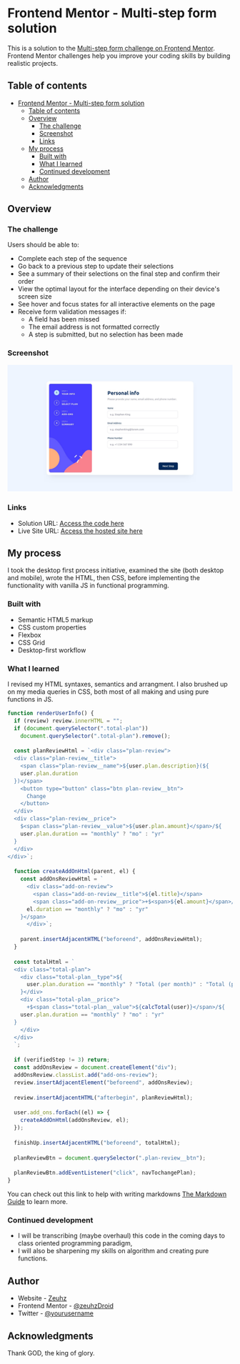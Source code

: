 # Frontend Mentor - Multi-step form solution

This is a solution to the [Multi-step form challenge on Frontend Mentor](https://www.frontendmentor.io/challenges/multistep-form-YVAnSdqQBJ). Frontend Mentor challenges help you improve your coding skills by building realistic projects.

## Table of contents

- [Frontend Mentor - Multi-step form solution](#frontend-mentor---multi-step-form-solution)
  - [Table of contents](#table-of-contents)
  - [Overview](#overview)
    - [The challenge](#the-challenge)
    - [Screenshot](#screenshot)
    - [Links](#links)
  - [My process](#my-process)
    - [Built with](#built-with)
    - [What I learned](#what-i-learned)
    - [Continued development](#continued-development)
  - [Author](#author)
  - [Acknowledgments](#acknowledgments)

## Overview

### The challenge

Users should be able to:

- Complete each step of the sequence
- Go back to a previous step to update their selections
- See a summary of their selections on the final step and confirm their order
- View the optimal layout for the interface depending on their device's screen size
- See hover and focus states for all interactive elements on the page
- Receive form validation messages if:
  - A field has been missed
  - The email address is not formatted correctly
  - A step is submitted, but no selection has been made

### Screenshot

![desktop image of form](./assets/images/desktop-design-step-1.jpg)

### Links

- Solution URL: [Access the code here](https://github.com/Zeuhz-Droid/multi-step-form-main)
- Live Site URL: [Access the hosted site here](https://zeuhz-droid.github.io/multi-step-form-main/)

## My process

I took the desktop first process initiative, examined the site (both desktop and mobile), wrote the HTML, then CSS, before implementing the functionality with vanilla JS in functional programming.

### Built with

- Semantic HTML5 markup
- CSS custom properties
- Flexbox
- CSS Grid
- Desktop-first workflow

### What I learned

I revised my HTML syntaxes, semantics and arrangment.
I also brushed up on my media queries in CSS,
both most of all making and using pure functions in JS.

```js
function renderUserInfo() {
  if (review) review.innerHTML = "";
  if (document.querySelector(".total-plan"))
    document.querySelector(".total-plan").remove();

  const planReviewHtml = `<div class="plan-review">
  <div class="plan-review__title">
    <span class="plan-review__name">${user.plan.description}(${
    user.plan.duration
  })</span>
    <button type="button" class="btn plan-review__btn">
      Change
    </button>
  </div>
  <div class="plan-review__price">
    $<span class="plan-review__value">${user.plan.amount}</span>/${
    user.plan.duration == "monthly" ? "mo" : "yr"
  }
  </div>
</div>`;

  function createAddOnHtml(parent, el) {
    const addOnsReviewHtml = `
      <div class="add-on-review">
        <span class="add-on-review__title">${el.title}</span>
        <span class="add-on-review__price">+$<span>${el.amount}</span>/${
      el.duration == "monthly" ? "mo" : "yr"
    }</span>
      </div>`;

    parent.insertAdjacentHTML("beforeend", addOnsReviewHtml);
  }

  const totalHtml = `
  <div class="total-plan">
    <div class="total-plan__type">${
      user.plan.duration == "monthly" ? "Total (per month)" : "Total (per year)"
    }</div>
    <div class="total-plan__price">
      +$<span class="total-plan__value">${calcTotal(user)}</span>/${
    user.plan.duration == "monthly" ? "mo" : "yr"
  }
    </div>
  </div>
  `;

  if (verifiedStep != 3) return;
  const addOnsReview = document.createElement("div");
  addOnsReview.classList.add("add-ons-review");
  review.insertAdjacentElement("beforeend", addOnsReview);

  review.insertAdjacentHTML("afterbegin", planReviewHtml);

  user.add_ons.forEach((el) => {
    createAddOnHtml(addOnsReview, el);
  });

  finishUp.insertAdjacentHTML("beforeend", totalHtml);

  planReviewBtn = document.querySelector(".plan-review__btn");

  planReviewBtn.addEventListener("click", navTochangePlan);
}
```

You can check out this link to help with writing markdowns [The Markdown Guide](https://www.markdownguide.org/) to learn more.

### Continued development

- I will be transcribing (maybe overhaul) this code in the coming days to class oriented programming paradigm,
- I will also be sharpening my skills on algorithm and creating pure functions.

## Author

- Website - [Zeuhz](https://github.com/Zeuhz-Droid)
- Frontend Mentor - [@zeuhzDroid](https://www.frontendmentor.io/profile/Zeuhz-Droid)
- Twitter - [@yourusername](https://www.twitter.com/zeuhzDroid)

## Acknowledgments

Thank GOD, the king of glory.
